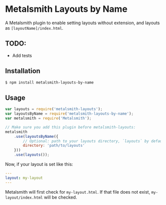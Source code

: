 # Metalsmith Layouts by Name
A Metalsmith plugin to enable setting layouts without extension, and layouts as `[layoutName]/index.html`.

## TODO:
- Add tests

## Installation
```sh
$ npm install metalsmith-layouts-by-name
```

## Usage
```js
var layouts = require('metalsmith-layouts');
var layoutsByName = require('metalsmith-layouts-by-name');
var metalsmith = require('Metalsmith');

// Make sure you add this plugin before metalsmith-layouts:
metalsmith
    .use(layoutsByName({
        // Optional: path to your layouts directory, `layouts` by default
        directory: 'path/to/layouts'
    }))
    .use(layouts());
```

Now, if your layout is set like this:
```yaml
---
layout: my-layout
---
```
Metalsmith will first check for `my-layout.html`. If that file does not exist, `my-layout/index.html` will be checked.